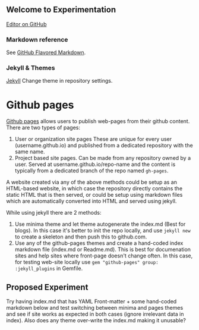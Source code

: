 ## Welcome to Experimentation

[Editor on GitHub](https://github.com/madhuri2k/experience-experiment/edit/gh-pages/README.md)

### Markdown reference
See [GitHub Flavored Markdown](https://guides.github.com/features/mastering-markdown/).

### Jekyll & Themes
[Jekyll](https://jekyllrb.com/) 
Change theme in repository settings.

# Github pages

[Github pages](https://pages.github.com) allows users to publish web-pages from their github content. There are two types of pages: 

1. User or organization site pages
   These are unique for every user (username.github.io) and published from a dedicated repository with the same name.
2. Project based site pages. Can be made from any repository owned by a user. Served at username.github.io/repo-name and the content is typically from a dedicated branch of the repo named `gh-pages`.

A website created via any of the above methods could be setup as an HTML-based website, in which case the repository directly contains the static HTML that is then served, or could be setup using markdown files which are automatically converted into HTML and served using jekyll.

While using jekyll there are 2 methods:
1. Use minima theme and let theme autogenerate the index.md (Best for blogs). In this case it's better to init the repo locally, and use `jekyll new` to create a skeleton and then push this to github.com.
2. Use any of the github-pages themes and create a hand-coded index markdown file (index.md or Readme.md). This is best for documenation sites and help sites where front-page doesn't change often.
   In this case, for testing web-site locally use `gem "github-pages" group: :jekyll_plugins` in Gemfile.
 
## Proposed Experiment
Try having index.md that has YAML Front-matter + some hand-coded markdown below and test switching between minima and pages themes and see if site works as expected in both cases (ignore irrelevant data in index). Also does any theme over-write the index.md making it unusable?

